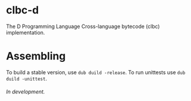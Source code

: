 # clbc-d
The D Programming Language Cross-language bytecode (clbc) implementation.

# Assembling
To build a stable version, use `dub duild -release`. To run unittests use `dub duild -unittest`.

###### In development.
